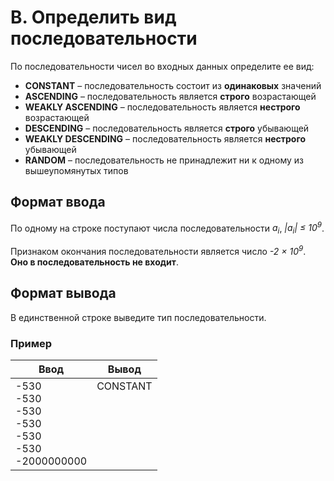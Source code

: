 # B. Определить вид последовательности

По последовательности чисел во входных данных определите ее вид:

- **CONSTANT** – последовательность состоит из **одинаковых** значений
- **ASCENDING** – последовательность является **строго** возрастающей
- **WEAKLY ASCENDING** – последовательность является **нестрого** возрастающей
- **DESCENDING** – последовательность является **строго** убывающей
- **WEAKLY DESCENDING** – последовательность является **нестрого** убывающей
- **RANDOM** – последовательность не принадлежит ни к одному из вышеупомянутых типов

## Формат ввода
По одному на строке поступают числа последовательности *a<sub>i</sub>*, *|a<sub>i</sub>| ≤ 10<sup>9</sup>*.

Признаком окончания последовательности является число *-2 × 10<sup>9</sup>*. **Оно в последовательность не входит**.

## Формат вывода
В единственной строке выведите тип последовательности.

### Пример
Ввод | Вывод
---| ---
-530 <br> -530 <br> -530 <br> -530 <br> -530 <br> -530 <br> -2000000000 | CONSTANT <br><br><br><br><br><br><br>
